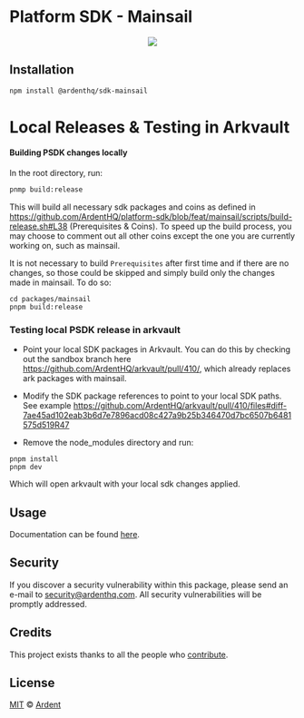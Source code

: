 # Platform SDK - Mainsail

<p align="center">
    <img src="https://raw.githubusercontent.com/ArdentHQ/platform-sdk/master/packages/sdk-mainsail/banner.png" />
</p>

## Installation

```bash
npm install @ardenthq/sdk-mainsail
```

# Local Releases & Testing in Arkvault

#### Building PSDK changes locally

In the root directory, run:

```bash
pnmp build:release
```

This will build all necessary sdk packages and coins as defined in https://github.com/ArdentHQ/platform-sdk/blob/feat/mainsail/scripts/build-release.sh#L38 (Prerequisites & Coins). To speed up the build process, you may choose to comment out all other coins except the one you are currently working on, such as mainsail.

It is not necessary to build `Prerequisites` after first time and if there are no changes, so those could be skipped and simply build only the changes made in mainsail. To do so:

```
cd packages/mainsail
pnpm build:release
```

### Testing local PSDK release in arkvault

-   Point your local SDK packages in Arkvault. You can do this by checking out the sandbox branch here https://github.com/ArdentHQ/arkvault/pull/410/, which already replaces ark packages with mainsail.

-   Modify the SDK package references to point to your local SDK paths. See example https://github.com/ArdentHQ/arkvault/pull/410/files#diff-7ae45ad102eab3b6d7e7896acd08c427a9b25b346470d7bc6507b6481575d519R47

-   Remove the node_modules directory and run:

```
pnpm install
pnpm dev
```

Which will open arkvault with your local sdk changes applied.

## Usage

Documentation can be found [here](https://ark.dev/docs/platform-sdk/coins/mainsail).

## Security

If you discover a security vulnerability within this package, please send an e-mail to security@ardenthq.com. All security vulnerabilities will be promptly addressed.

## Credits

This project exists thanks to all the people who [contribute](../../contributors).

## License

[MIT](LICENSE) © [Ardent](https://ardenthq.com)

